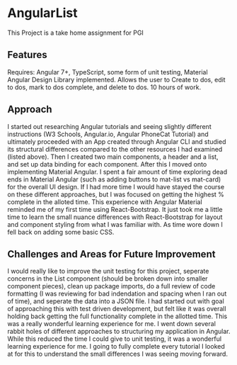 # AngularList

This Project is a take home assignment for PGI

## Features

Requires: Angular 7+, TypeScript, some form of unit testing, Material Angular Design Library implemented. Allows the user to Create to dos, edit to dos, mark to dos complete, and delete to dos. 10 hours of work.

## Approach

I started out researching Angular tutorials and seeing slightly different instructions (W3 Schools, Angular.io, Angular PhoneCat Tutorial) and ultimately proceeded with an App created through Angular CLI and studied its structural differences compared to the other resources I had examined (listed above). Then I created two main components, a header and a list, and set up data binding for each component. After this I moved onto implementing Material Angular. I spent a fair amount of time exploring dead ends in Material Angular (such as adding buttons to mat-list vs mat-card) for the overall UI design. If I had more time I would have stayed the course on these different approaches, but I was focused on getting the highest % complete in the alloted time. This experience with Angular Material reminded me of my first time using React-Bootstrap. It just took me a little time to learn the small nuance differences with React-Bootstrap for layout and component styling from what I was familiar with. As time wore down I fell back on adding some basic CSS.

## Challenges and Areas for Future Improvement

I would really like to improve the unit testing for this project, seperate concerns in the List component (should be broken down into smaller component pieces), clean up package imports, do a full review of code formatting (I was reviewing for bad indendation and spacing when I ran out of time), and seperate the data into a JSON file. I had started out with goal of approaching this with test driven development, but felt like it was overall holding back getting the full functionality complete in the allotted time. This was a really wonderful learning experience for me. I went down several rabbit holes of different approaches to structuring my application in Angular. While this reduced the time I could give to unit testing, it was a wonderful learning experience for me. I going to fully complete every tutorial I looked at for this to understand the small differences I was seeing moving forward.



